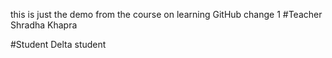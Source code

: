 this is just the demo from the course on learning GitHub
change 1
#Teacher
Shradha Khapra

#Student
Delta student